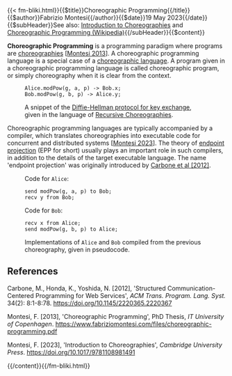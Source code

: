 <!-- --> {{< fm-bliki.html}}{{$title}}Choreographic Programming{{/title}}{{$author}}Fabrizio Montesi{{/author}}{{$date}}19 May 2023{{/date}}{{$subHeader}}See also: <a href="/introduction-to-choreographies">Introduction to Choreographies</a> and <a href="https://en.wikipedia.org/wiki/Choreographic_programming">Choreographic Programming (Wikipedia)</a>{{/subHeader}}{{$content}}

**Choreographic Programming** is a programming paradigm where programs are [choreographies](Choreographies) [[Montesi 2013](#M13p)].
A choreographic programming language is a special case of a [choreographic language](ChoreographicLanguage).
A program given in a choreographic programming language is called choreographic program, or simply choreography when it is clear from the context.

<figure class="fm-figure">

```
Alice.modPow(g, a, p) -> Bob.x;
Bob.modPow(g, b, p) -> Alice.y;
```

<figcaption>

A snippet of the [Diffie-Hellman protocol for key exchange](https://en.wikipedia.org/wiki/Diffie%E2%80%93Hellman_key_exchange), given in the language of [Recursive Choreographies](ChoreographicLanguage#RecursiveChoreographies).
</figcaption>
</figure>

Choreographic programming languages are typically accompanied by a compiler, which translates choreographies into executable code for concurrent and distributed systems  [[Montesi 2023](#M23)]. The theory of [endpoint projection](EndpointProjection) (EPP for short) usually plays an important role in such compilers, in addition to the details of the target executable language.
The name 'endpoint projection' was originally introduced by [Carbone et al [2012]](#CHY12).

<figure class="fm-figure">

<div class="row">
<div class="col-auto">

Code for `Alice`:
```
send modPow(g, a, p) to Bob;
recv y from Bob;
```
</div>
<div class="col-auto">

Code for `Bob`:
```
recv x from Alice;
send modPow(g, b, p) to Alice;
```
</div>
</div>

<figcaption>

Implementations of `Alice` and `Bob` compiled from the previous choreography, given in pseudocode.
</figcaption>
</figure>

<!--


Choreographic programming was formulated as a programming paradigm and prototyped in [[Montesi 2013](#M13p)].
Since the syntax of choreographies does not allow for mismatching send and receive actions, ... [Carbone and Montesi 2013]
Its theoretical foundations were inspired by earlier work on endpoint projection for message sequence charts and choreographies for web services. See [[Montesi 2023](#M23)] for a foundational introduction to the principles of [choreographic languages](ChoreographicLanguages) and endpoint projection.

## Implementations

- [Chor](https://www.chor-lang.org/). The first prototype of choreographic programming. Supports typing choreographic programs with [global types](ChoreographicLanguage#GlobalType).
- [Choral](https://www.choral-lang.org). An object-oriented choreographic programming language that supports higher-order choreographies and compiles to libraries in Java. Arguably the most applicable choreographic programming language so far.
- [AIOCJ](http://www.cs.unibo.it/projects/jolie/aiocj.html). A choreographic programming language that supports runtime adaptation. Compiles to code in the Jolie programming language.
- hacc. A partially-certified compilation pipeline from choreographies to several programming languages.
- HasChor. A library for choreographic programming in Haskell.


## Mechanisations

There exist several mechanisations of choreographic programming in theorem provers.

- A formalisation of [tail-recursive choreographies](ChoreographicLanguage#TailRecursiveChoreographies)

Core Choreographies.[15] A core theoretical model for choreographic programming. A mechanised implementation is available in Coq.[16][17]
Kalas.[18] A choreographic programming language with a verified compiler to CakeML.
Pirouette.[7] A mechanised choreographic programming language theory with higher-order procedures.

-->

## References
<a id="further-reading"></a>

<a id="CHY12"></a>Carbone, M., Honda, K., Yoshida, N. [2012],
'Structured Communication-Centered Programming for Web Services', _ACM Trans. Program. Lang. Syst._ 34(2): 8:1-8:78. <https://doi.org/10.1145/2220365.2220367>

<a id="M13p"></a>Montesi, F. [2013], 'Choreographic Programming', PhD Thesis, _IT University of Copenhagen_. <https://www.fabriziomontesi.com/files/choreographic-programming.pdf>

<a id="M23"></a>Montesi, F. [2023], 'Introduction to Choreographies', _Cambridge University Press_. <https://doi.org/10.1017/9781108981491>

<!-- --> {{/content}}{{/fm-bliki.html}}